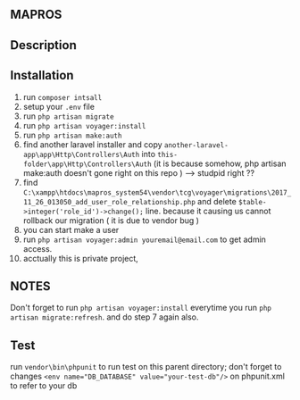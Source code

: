## MAPROS

## Description


## Installation

1. run `composer intsall`
2. setup your `.env` file
3. run `php artisan migrate`
4. run `php artisan voyager:install`
5. run `php artisan make:auth`
6. find another laravel installer and copy `another-laravel-app\app\Http\Controllers\Auth` into `this-folder\app\Http\Controllers\Auth` (it is because somehow, php artisan make:auth doesn't gone right on this repo ) --> studpid right ??
7. find `C:\xampp\htdocs\mapros_system54\vendor\tcg\voyager\migrations\2017_11_26_013050_add_user_role_relationship.php` and delete `$table->integer('role_id')->change();` line. because it causing us cannot rollback our migration ( it is due to vendor bug )
8. you can start make a user
9. run `php artisan voyager:admin youremail@email.com` to get admin access.
10. acctually this is private project,

## NOTES
Don't forget to run `php artisan voyager:install` everytime you run `php artisan migrate:refresh`.
and do step 7 again also. 

## Test
run `vendor\bin\phpunit` to run test on this parent directory;
don't forget to changes `<env name="DB_DATABASE" value="your-test-db"/>` on phpunit.xml to refer to your db 